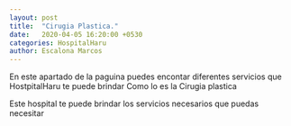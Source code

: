 ```yaml
---
layout: post
title:  "Cirugia Plastica."
date:   2020-04-05 16:20:00 +0530
categories: HospitalHaru
author: Escalona Marcos
---
```

En este apartado de la paguina puedes
encontar diferentes servicios
que HostpitalHaru te puede brindar
Como lo es la Cirugia plastica

Este hospital te puede brindar
los servicios necesarios
que puedas necesitar
